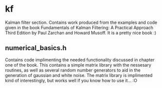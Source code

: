 
# kf

Kalman filter section. Contains work produced from the examples and code given in the book
Fundamentals of Kalman Filtering: A Practical Approach Third Edition by Paul Zarchan and 
Howard Musoff. It is a pretty nice book :)

## numerical_basics.h

Contains code implimenting the needed functionality discussed in chapter one of the book.
This contains a simple matrix library with the nessesary routines, as well as several
random number generators to aid in the generation of gaussian and white noise. The
matrix library is implimented kind of interestingly, but works well if you know
how to use it... :O

